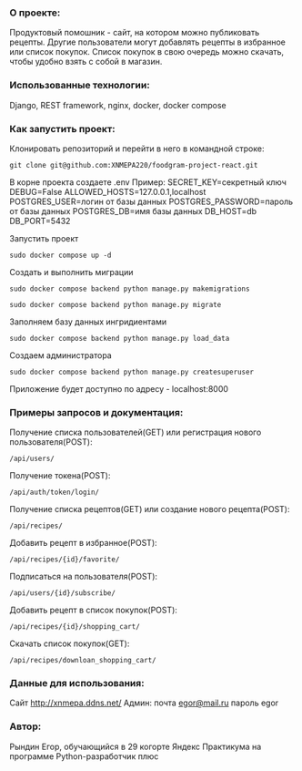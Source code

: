 ### О проекте:
Продуктовый помошник - сайт, на котором можно публиковать рецепты. Другие пользователи могут добавлять рецепты в избранное или список покупок. Список покупок в свою очередь можно скачать, чтобы удобно взять с собой в магазин.

### Использованные технологии:

Django, REST framework, nginx, docker, docker compose

### Как запустить проект:

Клонировать репозиторий и перейти в него в командной строке:

```
git clone git@github.com:XNMEPA220/foodgram-project-react.git
```

В корне проекта создаете .env
Пример:
SECRET_KEY=секретный ключ
DEBUG=False
ALLOWED_HOSTS=127.0.0.1,localhost
POSTGRES_USER=логин от базы данных
POSTGRES_PASSWORD=пароль от базы данных
POSTGRES_DB=имя базы данных
DB_HOST=db
DB_PORT=5432

Запустить проект

```
sudo docker compose up -d
```

Создать и выполнить миграции

```
sudo docker compose backend python manage.py makemigrations

sudo docker compose backend python manage.py migrate
```

Заполняем базу данных ингридиентами

```
sudo docker compose backend python manage.py load_data
```

Создаем администратора

```
sudo docker compose backend python manage.py createsuperuser
```

Приложение будет доступно по адресу - localhost:8000

### Примеры запросов и документация:

Получение списка пользователей(GET) или регистрация нового пользователя(POST):

```
/api/users/
```

Получение токена(POST):

```
/api/auth/token/login/
```

Получение списка рецептов(GET) или создание нового рецепта(POST):

```
/api/recipes/
```

Добавить рецепт в избранное(POST):

```
/api/recipes/{id}/favorite/
```

Подписаться на пользователя(POST):

```
/api/users/{id}/subscribe/
```

Добавить рецепт в список покупок(POST):

```
/api/recipes/{id}/shopping_cart/
```

Скачать список покупок(GET):

```
/api/recipes/downloan_shopping_cart/
```

### Данные для использования:

Сайт http://xnmepa.ddns.net/
Админ: почта egor@mail.ru пароль egor

### Автор:

Рындин Егор, обучающийся в 29 когорте Яндекс Практикума на программе Python-разработчик плюс